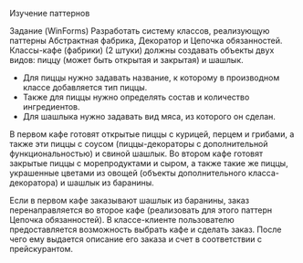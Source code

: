 Изучение паттернов 

Задание (WinForms)
Разработать систему классов, реализующую паттерны Абстрактная фабрика, Декоратор  и Цепочка обязанностей.
Классы-кафе (фабрики) (2 штуки) должны создавать объекты двух видов:   пиццу (может быть открытая и закрытая)  и шашлык. 

- Для пиццы нужно задавать название, к которому в производном классе добавляется тип пиццы.
- Также для пиццы нужно определять состав и количество ингредиентов.
- Для шашлыка нужно задавать вид мяса, из которого он сделан. 

В первом кафе готовят открытые пиццы с курицей, перцем и грибами, а также эти пиццы с соусом (пиццы-декораторы с дополнительной функциональностью) и свиной шашлык.
Во втором кафе готовят закрытые пиццы с морепродуктами и сыром, а также такие же пиццы, украшенные цветами из овощей (объекты дополнительного класса-декоратора) 
и шашлык из баранины.

Если в первом кафе заказывают шашлык из баранины, заказ перенаправляется во второе кафе (реализовать для этого паттерн Цепочка обязанностей).
В классе-клиенте пользователю предоставляется возможность выбрать кафе и сделать заказ. После чего ему выдается описание его заказа и счет в соответствии с прейскурантом.
